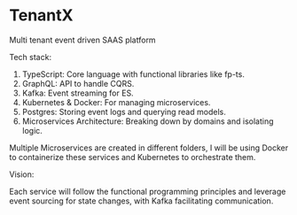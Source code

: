 # TenantX

Multi tenant event driven SAAS platform

Tech stack: 
1. TypeScript: Core language with functional libraries like fp-ts.
2. GraphQL: API to handle CQRS.
3. Kafka: Event streaming for ES.
4. Kubernetes & Docker: For managing microservices.
5. Postgres: Storing event logs and querying read models.
6. Microservices Architecture: Breaking down by domains and isolating logic.

Multiple Microservices are created in different folders, I will be using Docker to containerize these services and Kubernetes to orchestrate them.

Vision:

Each service will follow the functional programming principles and leverage event sourcing for state changes, with Kafka facilitating communication.

